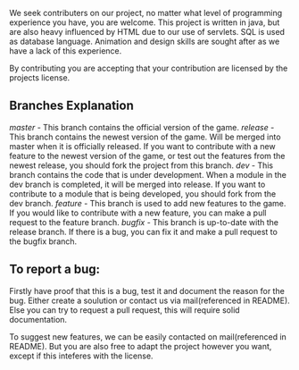 We seek contributers on our project, no matter what level of programming experience you have, you are welcome. 
This project is written in java, but are also heavy influenced by HTML due to our use of servlets. SQL is used as database language.
Animation and design skills are sought after as we have a lack of this experience. 

By contributing you are accepting that your contribution are licensed by the projects license. 

Branches Explanation
----------------------
*master* - This branch contains the official version of the game.
*release* - This branch contains the newest version of the game. Will be merged into master when it is officially released. If you want to contribute with a new feature to the newest version of the game, or test out the features from the newest release, you should fork the project from this branch.
*dev* - This branch contains the code that is under development. When a module in the dev branch is completed, it will be merged into release. If you want to contribute to a module that is being developed, you should fork from the dev branch.
*feature* - This branch is used to add new features to the game. If you would like to contribute with a new feature, you can make a pull request to the feature branch.
*bugfix* - This branch is up-to-date with the release branch. If there is a bug, you can fix it and make a pull request to the bugfix branch.


To report a bug:
--------------------------------

Firstly have proof that this is a bug, test it and document the reason for the bug. Either create a soulution or contact us via mail(referenced in README).
Else you can try to request a pull request, this will require solid documentation. 

To suggest new features, we can be easily contacted on mail(referenced in README). 
But you are also free to adapt the project however you want, except if this inteferes with the license. 
